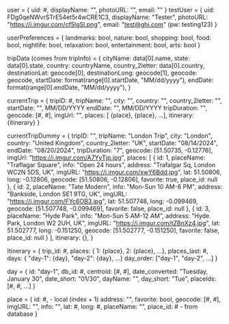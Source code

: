 user = {
    uid: #,
    displayName: "",
    photoURL: "",
    email: ""
}
testUser = {
    uid: FDg0qeNWvrSTrE54et5r4wCRE1C3,
    displayName: "Tester",
    photoURL: "https://i.imgur.com/cf5lgSl.png",
    email: "test@ghi.com" (pw: testing123)
}

userPreferences = {
    landmarks: bool,
    nature: bool,
    shopping: bool,
    food: bool,
    nightlife: bool,
    relaxation: bool,
    entertainment: bool,
    arts: bool
}

tripData (comes from tripInfo) = {
            cityName: data[0].name,
            state: data[0].state,
            country: countryName,
            country_2letter: data[0].country,
            destinationLat: geocode[0],
            destinationLong: geocode[1],
            geocode: geocode,
            startDate: format(range[0].startDate, "MM/dd/yyyy"),
            endDate: format(range[0].endDate, "MM/dd/yyyy"),
        }

currentTrip = {
    tripID: #,
    tripName: "",
    city: "",
    country: "",
    country_2letter: "",
    startDate: "", MM/DD/YYYY 
    endDate: "", MM/DD/YYYY 
    tripDuration: "",
    geocode: [#, #],
    imgUrl: "",
    places: [ {place}, {place}, ...],
    itinerary: {itinerary}
}
<!-- User flow without profile -->
currentTripDummy = {
    tripID: "",
    tripName: "London Trip",
    city: "London",
    country: "United Kingdom",
    country_2letter: "UK",
    startDate: "08/14/2024",
    endDate: "08/20/2024",
    tripDuration: "7",
    geocode: [51.50735, -0.12776],
    imgUrl: "https://i.imgur.com/A7YyTjp.jpg",
    places: [ 
        {
        id: 1,
        placeName: "Traflagar Square",
        info: "Open 24 hours",
        address: "Trafalgar Sq, London WC2N 5DS, UK",
        imgURL: "https://i.imgur.com/xwY6Bdd.jpg",
        lat: 51.50806,
        long: -0.12806,
        geocode: [51.50806, -0.12806],
        favorite: true,
        place_id: null
      },
      {
        id: 2,
        placeName: "Tate Modern",
        info: "Mon-Sun 10 AM-6 PM",
        address: "Bankside, London SE1 9TG, UK",
        imgURL: "https://i.imgur.com/FYc6OB3.jpg",
        lat: 51.507748,
        long: -0.099469,
        geocode: [51.507748, -0.099469],
        favorite: false,
        place_id: null
      },
      {
        id: 3,
        placeName: "Hyde Park",
        info: "Mon-Sun 5 AM-12 AM",
        address: "Hyde Park, London W2 2UH, UK",
        imgURL: "https://i.imgur.com/tZBnXz4.jpg",
        lat: 51.502777,
        long: -0.151250,
        geocode: [51.502777, -0.151250],
        favorite: false,
        place_id: null
      }
    ],
    itinerary: {},
}


Itinerary = {
    trip_id: #,
    places: { 1: {place}, 2: {place}, ...},
    places_last: #,
    days: { "day-1": {day}, "day-2": {day}, ...}
    day_order: ["day-1", "day-2", ...]
}

day = {
    id: "day-1",
    db_id: #,
    centroid: [#, #],
    date_converted: "Tuesday, January 30",
    date_short: "01/30",
    dayName: "",
    day_short: "Tue",
    placeIds: [#, #, ...]
}

place = {
    id: #, - local (index + 1)
    address: "",
    favorite: bool,
    geocode: [#, #],
    imgURL: "",
    info: "",
    lat: #,
    long: #,
    placeName: "",
    place_id: # - from database
}

